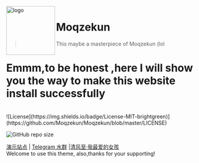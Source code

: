 <img src="http://Moqzekun.cn/Moqzekun.jpg" alt="logo" width="130" height="130" align="left" />

<h1>Moqzekun</h1>

> This maybe a masterpiece of Moqzekun (lol
# Emmm,to be honest ,here I will show you the way to make this website install successfully

  <br/>
![License](https://img.shields.io/badge/License-MIT-brightgreen)](https://github.com/Moqzekun/Moqzekun/blob/master/LICENSE)

![GitHub repo size](https://img.shields.io/badge/repo%20size-27.3-brightgreen)

[演示站点](http://moqzekun.cn) | [Telegram 水群](https://t.me/Moqzekun) |[清风至·我最爱的女孩](http://moqzekun.cn/love.html)
<br/>
<tab><tab>Welcome to use this theme, also,thanks for your supporting!
